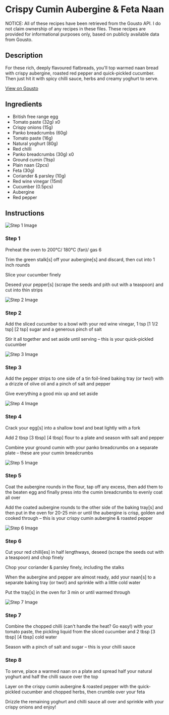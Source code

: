 # Crispy Cumin Aubergine & Feta Naan

NOTICE: All of these recipes have been retrieved from the Gousto API. I do not claim ownership of any recipes in these files. These recipes are provided for informational purposes only, based on publicly available data from Gousto.

## Description

For these rich, deeply flavoured flatbreads, you'll top warmed naan bread with crispy aubergine, roasted red pepper and quick-pickled cucumber. Then just hit it with spicy chilli sauce, herbs and creamy yoghurt to serve. 

[View on Gousto](https://www.gousto.co.uk/recipes/cookbook/crispy-cumin-aubergine-feta-open-wrap)

## Ingredients

- British free range egg
- Tomato paste (32g) x0
- Crispy onions (15g)
- Panko breadcrumbs (60g)
- Tomato paste (16g)
- Natural yoghurt (80g)
- Red chilli
- Panko breadcrumbs (30g) x0
- Ground cumin (1tsp)
- Plain naan (2pcs)
- Feta (30g)
- Coriander & parsley (10g)
- Red wine vinegar (15ml)
- Cucumber (0.5pcs)
- Aubergine
- Red pepper

## Instructions

![Step 1 Image](https://production-media.gousto.co.uk/cms/recipe-step-image/step-1-1654013722659-x200.jpg)

### Step 1

Preheat the oven to 200°C/ 180°C (fan)/ gas 6

Trim the green stalk[s] off your aubergine[s] and discard, then cut into 1 inch rounds

Slice your cucumber finely

Deseed your pepper[s] (scrape the seeds and pith out with a teaspoon) and cut into thin strips

![Step 2 Image](https://production-media.gousto.co.uk/cms/recipe-step-image/step-2-1654013724857-x200.jpg)

### Step 2

Add the sliced cucumber to a bowl with your red wine vinegar, 1 tsp <span class="text-purple">[1 1/2 tsp]</span><span class="text-danger"> [2 tsp]</span> sugar and a generous pinch of salt

Stir it all together and set aside until serving – this is your quick-pickled cucumber

![Step 3 Image](https://production-media.gousto.co.uk/cms/recipe-step-image/step-3-1654013728074-x200.jpg)

### Step 3

Add the pepper strips to one side of a tin foil-lined baking tray (or two!) with a drizzle of olive oil and a pinch of salt and pepper

Give everything a good mix up and set aside

![Step 4 Image](https://production-media.gousto.co.uk/cms/recipe-step-image/step-4-1654013740190-x200.jpg)

### Step 4

Crack your egg[s] into a shallow bowl and beat lightly with a fork

Add 2 tbsp<span class="text-danger"> <span class="text-purple">[3 tbsp]</span> [4 tbsp]</span> flour to a plate and season with salt and pepper

Combine your ground cumin with your panko breadcrumbs on a separate plate – these are your cumin breadcrumbs

![Step 5 Image](https://production-media.gousto.co.uk/cms/recipe-step-image/step-5-1654013743587-x200.jpg)

### Step 5

Coat the aubergine rounds in the flour, tap off any excess, then add them to the beaten egg and finally press into the cumin breadcrumbs to evenly coat all over

Add the coated aubergine rounds to the other side of the baking tray[s] and then put in the oven for 20-25 min or until the aubergine is crisp, golden and cooked through – this is your crispy cumin aubergine & roasted pepper

![Step 6 Image](https://production-media.gousto.co.uk/cms/recipe-step-image/step-6-1654013746617-x200.jpg)

### Step 6

Cut your red chilli[es] in half lengthways, deseed (scrape the seeds out with a teaspoon) and chop finely

Chop your coriander & parsley finely, including the stalks

When the aubergine and pepper are almost ready, add your naan[s] to a separate baking tray (or two!) and sprinkle with a little cold water

Put the tray[s] in the oven for 3 min or until warmed through

![Step 7 Image](https://production-media.gousto.co.uk/cms/recipe-step-image/step-7-1654013753490-x200.jpg)

### Step 7

Combine the chopped chilli (can't handle the heat? Go easy!) with your tomato paste, the pickling liquid from the sliced cucumber and 2 tbsp<span class="text-danger"> <span class="text-purple">[3 tbsp]</span> [4 tbsp]</span> cold water

Season with a pinch of salt and sugar – this is your chilli sauce

### Step 8

To serve, place a warmed naan on a plate and spread half your natural yoghurt and half the chilli sauce over the top

Layer on the crispy cumin aubergine & roasted pepper with the quick-pickled cucumber and chopped herbs, then crumble over your feta

Drizzle the remaining yoghurt and chilli sauce all over and sprinkle with your crispy onions and enjoy!

